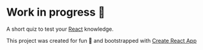 # Work in progress :construction:

A short quiz to test your [React](https://facebook.github.io/react/) knowledge.

This project was created for fun :monkey: and bootstrapped with [Create React App](https://github.com/facebookincubator/create-react-app)
